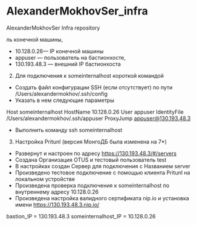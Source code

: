 # AlexanderMokhovSer_infra
AlexanderMokhovSer Infra repository

ль конечной машины,
- 10.128.0.26— IP конечной машины
- appuser — пользователь на бастионхосте,
- 130.193.48.3 — внешний IP бастионхоста


2. Для подключения к someinternalhost короткой командой

- Создать файл конфигурации SSH (если отсутствует) по пути /Users/alexandermokhov/.ssh/config
- Указать в нем следующие параметры

Host someinternalhost
    HostName      10.128.0.26
    User          appuser
    IdentityFile  /Users/alexandermokhov/.ssh/appuser
    ProxyJump     appuser@130.193.48.3

- Выполнить команду ssh someinternalhost

3. Настройка Pritunl (версия МонгоДБ была изменена на 7*)
- Развернут и настроен по адресу https://130.193.48.3/#/servers
- Создана Организация OTUS и тестовый пользователь test
- В настройках создан Сервер для подключения c Названием server
- Произведено тестовое подключение с помощью клиента Pritunl на локальном устройстве
- Произведена проверка подключения к someinternalhost по внутреннему адресу 10.128.0.26
- Произведена настройка валидного сертификата nip.io и установка имени https://130.193.48.3.nip.io/

bastion_IP = 130.193.48.3
someinternalhost_IP = 10.128.0.26
